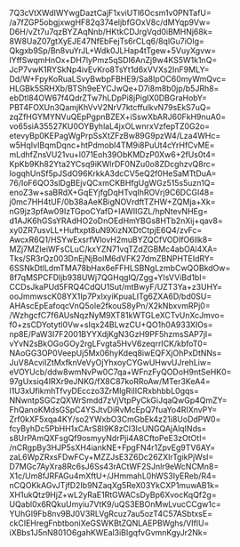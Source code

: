7Q3cVtXWdIWYwgDaztCajF1xviUTl6Ocsm1v0PNTafU=
/a7fZGP5obgjxwgHF82q374eljbfGOxV8c/dMYqp9Vw=
D6H/vZt7u7qzBYZAqNnb/HKtkCDJrgVqd0iBMHNj68k=
8W8UaZ07gtXyEJE47NfEbFejTs6rCLq6/8qlGu7iOlg=
Qkgxb9Sp/Bn8vuYrJL+Wdk0JLHap4tTgew+5VuyXgvw=
lYffSwqmHnOx+DH7lyPmz5qSDI6AnZj9w4KS5W1k1nQ=
JcP7vwK1RYSkNp4ivEvKro8TsYt1d6xVVXs2InF9MLY=
Dd/W+FpyKoRuaLSvyBwbpFBHE9/Sa8IpOC60myWmQvc=
HLGBk5SRHXb/BTSh9eEYCJwQe+D7i8m8b0jp/b5JRh8=
ebDtl84OW67f4QdrZTw7hLDpPi8jPigIX0DBGraHobY=
PBT4FOXUn3QamjKhVvV2NrV7ktcffulkvN79sEkS7uQ=
zqZfHGYMYNVuQEpPgpnBZEX+iSswXbARJ60FkH9nuA0=
vo65siA35527KU0OYByhlaL4jxOLwnrxVzfepTZ0G2o=
etevyBp0KEPagWgPrpSsXtZFzBw89G9pzW4/Lza4WHc=
w5HqIvIBqmDqnc+htPdmobI4TM9i8PuUt4cYrHfCvME=
mLdhfZnsVU21vu+l071Eoh39ObKMDzP0Xw6+2fUs0t4=
KpKb9Kh82Yta2YCsq9iKWlrDF0NZu0o8ZDcghzvQ8rc=
IogqhUnSf5pJSdO96KrkkA3dcCV5eQ2f0HeSaMTtDuA=
76/IoF6QO3slDgBEjvQCxmCKBHfgUgWGz515s5uzn1Q=
enoZ3w+saBRdX+GqEYjfgDqHTvqIhROVrj9C6DCGl48=
j0mc7HH4tUF/0b38aAeKBigNOVrdftTZHW+ZQMja+Xk=
nG9jz3pfAw09IzTGpoCYafD+IAWIIGZL/hpNtevNHEg=
d1AJK6hGSsYRAdHO2oDnOEdHmYBGs8HTb2nXij+qav8=
xy0ZR7usvLL+Huftxpt8uN9XizNXDtCtpjE6Q4/zvFc=
AwcxR6Q1/HSYwExsrfWlovH2muBYZQCfVODIfO6llk8=
MZj7MZIeiWFsCLuC/kxYZN71vqTZdZGBMc4abOAl4XA=
Tks/SR3rQz003DnEjNjBolM6dVFK27dmZBNPHTEIdRY=
6SSNkDtlLdmTMA78bHax6eFFHLSBNgLzmbCwQOBkdOw=
8f7qMSPCFDljb938UWj7QGHqglQ/Zgg+YIsVViBd1bI=
CCDsJkaPUd5FRQ4CdQU1Sut/mtBwyF/UZT3Ya+z3UHY=
ooJmmwscK08YX1Ip7PxIxyiKpuaLITg6ZXA6D/bd0SU=
AHAscEpEafoqcVnQ5ole2fkouS8yPn/X2kNbxvmRPj0=
/WzhgcfC7f6AUsNqzNyM9XT81kWTGLeXCTvUnXcJmvo=
f0+zsCDYotytl0Vw+sIqx24BLwzCU+QO1h0A933XIOs=
np8E/PaW3I7F2001BYYXdjKgN3GzH9PF5hzmsSAP7jI=
vYvN2sBkOGoGOy2rgLFvgta5HvV6zeqrrICK/kbfoT0=
NAoGG3OP0VeepUj5Mx06hyKdeq8iwEQFXjOhPxDtNNs=
JuV8AcviIZtMxfknVeVyOjYhxoyCYGwUHwvUJrehLiw=
eVOYUcb/ddw8wmNvPw0C7qa+WFnzFyQODoH9ntSeHK0=
97gUxsiq4IRXr9eJNKG/fX8C87koRRoAw/MTer3KeA4=
l1U3xUfikmhTfvyDEcczo3ZrMlgRiIICRxbhbbL0gqs=
NNwntpSGCzQXWrSmdd7zVjVtpPyCkGiJqaQwGp4QmZY=
FhQanoKMdsGSpC4YSJtvDiRvMcEpQ7fuaYo4RIXnvPY=
Zrf0kXF5xqa4KY/so2YWxbO3CmGbEk4z21i8UoDdPW0=
fcyByhDc5PbHH1xCArS8I9K8zCI3IcUNGQAjAlqINds=
s8UrPAmQXFsgQf9osmyyNdrPji4A8CftoPeE3zOtOtI=
/nCRgpBy3HJP5sXH4iankNE+FpgFN4r1ZpvEg9TV6AY=
zaL6WpZRxsFDwFCy+MZZJsE3Z6Dc26ZXIrTgikPjWsI=
D7MGc7AyXra8Rc6sJ6Ss43rACtWF2SJnlr9eWcNCMn8=
X1c/Um8fJRFAGu4mXftU+/JHmmahL0hWS3IyEReb/R4=
nCQOKkAGvJTjfD2Ib9NZaqXg5ReX03YkCXP1muwAB1k=
XH1ukQtz9HjZ+wL2yRaE1RtGWACsDyBp6XvocKqQf2g=
UQabl0x6RQkuUmyiu7VtK9/uQS3EBOnMwLvucCCgw1c=
YUhGI9Fb8nv9BJ0V3RLVgRcuz7au5ozT4C57ASbtxsE=
ckCIEHregFnbtboniXeGSWKBtZQNLAEPBWghs/VIflU=
iXBbs1J5nN801O6gahKWEal3iBIgqfvGvmnKgyJr2Nk=

